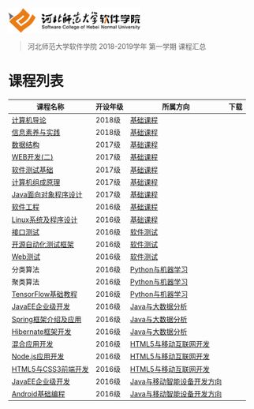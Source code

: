 <img src="./image/logo.png" height="50" /> 

> 河北师范大学软件学院 2018-2019学年 第一学期 课程汇总

# 课程列表

|课程名称|开设年级|所属方向|下载|
|-------|-------|-------|-------|
|[计算机导论](https://github.com/edu2act/course-computerIntroduction/)|2018级|[基础课程](./基础课程/)||
|[信息素养与实践](https://github.com/edu2act/course-informationliteracy/)|2018级|[基础课程](./基础课程/)||
|[数据结构](https://github.com/edu2act/course-datastructure/)|2017级|[基础课程](./基础课程/)||
|[WEB开发(二)](https://github.com/edu2act/course-web2/)|2017级|[基础课程](./基础课程/)||
|[软件测试基础](https://github.com/edu2act/course-foundation-software-tesing/)|2017级|[基础课程](./基础课程/)||
|[计算机组成原理](https://github.com/edu2act/course-computer-organization/)|2017级|[基础课程](./基础课程/)||
|[Java面向对象程序设计](https://github.com/edu2act/course-javase/)|2017级|[基础课程](./基础课程/)||
|[软件工程](https://github.com/edu2act/course-softwarprocess/)|2016级|[基础课程](./基础课程/)||
|[Linux系统及程序设计](https://github.com/edu2act/course-linux-programming)|2016级|[基础课程](./基础课程)||
|[接口测试](https://github.com/edu2act/course-web-driver/)|2016级|[软件测试](./软件测试)||
|[开源自动化测试框架](https://github.com/edu2act/course-interface-testing/)|2016级|[软件测试](./软件测试)||
|[Web测试](https://github.com/edu2act/course-web-system-testing)|2016级|[软件测试](./软件测试)||
|分类算法|2016级|[Python与机器学习](./Python与机器学习)||
|聚类算法|2016级|[Python与机器学习](./Python与机器学习)||
|[TensorFlow基础教程](https://github.com/edu2act/course-tensorflow)|2016级|[Python与机器学习](./Python与机器学习)||
|[JavaEE企业级开发](https://github.com/edu2act/course-JavaEE/)|2016级|[Java与大数据分析](./Java与大数据分析/)||
|[Spring框架介绍及应用](https://github.com/edu2act/course-spring/)|2016级|[Java与大数据分析](./Java与大数据分析/)||
|[Hibernate框架开发](https://github.com/edu2act/course-hibernate/)|2016级|[Java与大数据分析](./Java与大数据分析/)||
|[混合应用开发](https://github.com/edu2act/course-hybrid-app-development/)|2016级|[HTML5与移动互联网开发](./HTML5与移动互联网开发)||
|[Node.js应用开发](https://github.com/edu2act/course-nodejs/)|2016级|[HTML5与移动互联网开发](./HTML5与移动互联网开发)||
|[HTML5与CSS3前端开发](https://github.com/edu2act/course-HTML5-and-mobile-internet-development-fondation/)|2016级|[HTML5与移动互联网开发](./HTML5与移动互联网开发)||
|[JavaEE企业级开发](https://github.com/edu2act/course-JavaEE/)|2016级|[Java与移动智能设备开发方向](./Java与移动智能设备开发方向/)||
|[Android基础编程](https://github.com/edu2act/course-android/)|2016级|[Java与移动智能设备开发方向](./Java与移动智能设备开发方向/)||


